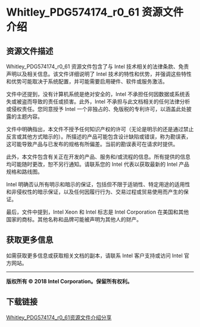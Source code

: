 # Whitley_PDG574174_r0_61 资源文件介绍

## 资源文件描述

Whitley_PDG574174_r0_61 资源文件包含了与 Intel 技术相关的法律条款、免责声明以及相关信息。该文件详细说明了 Intel 技术的特性和优势，并强调这些特性和优势可能取决于系统配置，并可能需要启用硬件、软件或服务激活。

文件中还提到，没有计算机系统是绝对安全的，Intel 不承担任何因数据或系统丢失或被盗而导致的责任或损害。此外，Intel 不承担与此文档相关的任何法律分析或侵权责任。您同意授予 Intel 一个非独占的、免版税的专利许可，以涵盖此处披露的主题内容。

文件中明确指出，本文件不授予任何知识产权的许可（无论是明示的还是通过禁止反言或其他方式暗示的）。所描述的产品可能包含设计缺陷或错误，称为勘误表，这可能导致产品与已发布的规格有所偏差。当前的勘误表可在请求时提供。

此外，本文件包含有关正在开发的产品、服务和/或流程的信息。所有提供的信息均可能随时更改，恕不另行通知。请联系您的 Intel 代表以获取最新的 Intel 产品规格和路线图。

Intel 明确否认所有明示和暗示的保证，包括但不限于适销性、特定用途的适用性和非侵权性的暗示保证，以及任何因履行行为、交易过程或贸易使用而产生的保证。

最后，文件中提到，Intel Xeon 和 Intel 标志是 Intel Corporation 在美国和其他国家的商标。其他名称和品牌可能被声明为其他人的财产。

## 获取更多信息

如需获取更多信息或获取相关文档的副本，请联系 Intel 客户支持或访问 Intel 官方网站。

---

**版权所有 © 2018 Intel Corporation。保留所有权利。**

## 下载链接

[Whitley_PDG574174_r0_61资源文件介绍分享](https://pan.quark.cn/s/5d9fc35ebcb1)